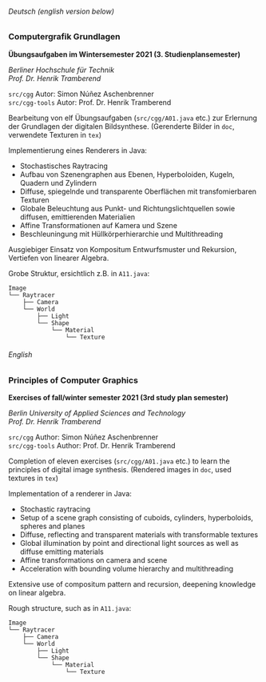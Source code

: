###### Deutsch (english version below)

### Computergrafik Grundlagen
**Übungsaufgaben im Wintersemester 2021 (3. Studienplansemester)**

*Berliner Hochschule für Technik*  
*Prof. Dr. Henrik Tramberend*

`src/cgg` Autor: Simon Núñez Aschenbrenner  
`src/cgg-tools` Autor: Prof. Dr. Henrik Tramberend

Bearbeitung von elf Übungsaufgaben (`src/cgg/A01.java` etc.) zur Erlernung der Grundlagen der digitalen Bildsynthese.
(Gerenderte Bilder in `doc`, verwendete Texturen in `tex`)

Implementierung eines Renderers in Java:
- Stochastisches Raytracing
- Aufbau von Szenengraphen aus Ebenen, Hyperboloiden, Kugeln, Quadern und Zylindern
- Diffuse, spiegelnde und transparente Oberflächen mit transfomierbaren Texturen
- Globale Beleuchtung aus Punkt- und Richtungslichtquellen sowie diffusen, emittierenden Materialien
- Affine Transformationen auf Kamera und Szene
- Beschleuningung mit Hüllkörperhierarchie und Multithreading

Ausgiebiger Einsatz von Kompositum Entwurfsmuster und Rekursion, Vertiefen von linearer Algebra.

Grobe Struktur, ersichtlich z.B. in `A11.java`:
```
Image
└── Raytracer
    ├── Camera
    └── World
        ├── Light
        └── Shape
            └── Material
                └── Texture
```


###### English

### Principles of Computer Graphics
**Exercises of fall/winter semester 2021 (3rd study plan semester)**

*Berlin University of Applied Sciences and Technology*  
*Prof. Dr. Henrik Tramberend*

`src/cgg` Author: Simon Núñez Aschenbrenner  
`src/cgg-tools` Author: Prof. Dr. Henrik Tramberend

Completion of eleven exercises (`src/cgg/A01.java` etc.) to learn the principles of digital image synthesis.
(Rendered images in `doc`, used textures in `tex`)

Implementation of a renderer in Java:
- Stochastic raytracing
- Setup of a scene graph consisting of cuboids, cylinders, hyperboloids, spheres and planes
- Diffuse, reflecting and transparent materials with transformable textures
- Global illumination by point and directional light sources as well as diffuse emitting materials
- Affine transformations on camera and scene
- Acceleration with bounding volume hierarchy and multithreading

Extensive use of compositum pattern and recursion, deepening knowledge on linear algebra.

Rough structure, such as in `A11.java`:
```
Image
└── Raytracer
    ├── Camera
    └── World
        ├── Light
        └── Shape
            └── Material
                └── Texture
```
